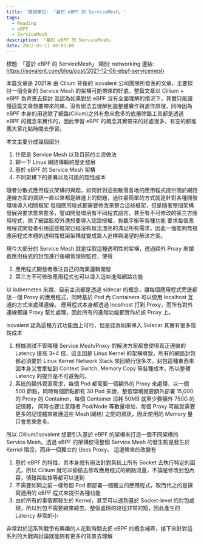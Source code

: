```yaml
---
title: '閱讀筆記: 「基於 eBPF 的 ServiceMesh」'
tags:
  - Reading
  - eBPF
  - ServiceMesh
description: 「基於 eBPF 的 ServiceMesh」
date: 2022-05-11 00:05:08
---
```


標題: 「基於 eBPF 的 ServiceMesh」
類別: networking
連結: https://isovalent.com/blog/post/2021-12-08-ebpf-servicemesh

本篇文章是 2021末 由 Cilium 背後的 isovalent 公司團隊所發表的文章，主要探討一個全新的 Service Mesh 的架構可能帶來的好處，整篇文章以 Cillium + eBPF 為背景去探討
我認為如果對於 eBPF 沒有全面理解的情況下，其實只能讀懂這篇文章想要帶來的果，沒有辦法去理解到底整體實作與運作原理，同時因為 eBPF 本身的用途除了網路(Cilium)之外有愈來愈多的底層除錯工具都是透過 eBPF 的概念來實作的，因此學習 eBPF 的概念其實帶來的好處很多，有空的都推薦大家花點時間去學習。

本文主要分成幾個部分
1. 什麼是 Service Mesh 以及目前的主流做法
2. 聊一下 Linux 網路傳輸的歷史發展
3. 基於 eBPF 的 Service Mesh 架構
4. 不同架構下的差異以及可能的隱性成本

隨者分散式應用程式架構的興起，如何針對這些散落各地的應用程式提供關於網路連線方面的資訊一直以來都是維運上的問題，過往最簡單的方式就是針對各種開發環境導入相關框架
每個應用程式都需要修改來整合這些框架，但是隨者整個架構發展與要求愈來愈多，譬如開發環境有不同程式語言，甚至有不可修改的第三方應用程式，除了網路監控外還想要導入認證授權，負載平衡等各種功能
要求每個應用程式開發者引用這些框架已經沒有辦法漂亮的滿足所有需求，因此一個能夠無視應用程式本體的透明性框架架構就變成眾人追捧與渴望的解決方案。

現今大部分的 Service Mesh 就是採取這種透明性的架構，透過額外 Proxy 來攔截應用程式的封包進行後續管理與監控，使得
1. 應用程式開發者專注自己的商業邏輯開發
2. 第三方不可修改應用程式也可以導入這些進階網路功能

以 kubernetes 來說，目前主流都是透過 sidecar 的概念，讓每個應用程式旁邊都放一個 Proxy 的應用程式，同時基於 Pod 內 Containers 可以使用 localhost 互通的方式來處理連線。
應用程式本身都透過 localhost 打到 Proxy，而所有對外連線都讓 Proxy 幫忙處理，因此所有的進階功能都實作於該 Proxy 上。

Isovalent 認為這種方式功能面上可行，但是認為如果導入 Sidecar 其實有很多隱性成本
1. 根據測試不管哪種 Service Mesh/Proxy 的解決方案都會使得真正連線的 Latency 提高 3~4 倍，這主因是 Linux Kernel 的架構導致，所有的網路封包
都必須要於 Linux Kernel Network Stack 來回繞行很多次，封包這種東西來回本身又會牽扯到 Context Switch, Memory Copy 等各種成本，所以整體 Latency 的提升是不可避免的。
2. 系統的額外資源需求，每個 Pod 都需要一個額外的 Proxy 來處理，以一個 500 節點，同時每個節點都有 30 Pod 來說，整個環境就要額外部署 15,000 的 Proxy 的 Container，每個 Container 消耗 50MB 就至少要額外 750G 的記憶體，
同時也要注意隨者 Pod/Node 等數量增加，每個 Proxy 可能就需要更多的記憶體來維護這些 Mesh(網格) 之間的資訊，因此使用的 Memory 量只會愈來愈多。

所以 Cillium/Isovalent 想要引入基於 eBPF 的架構來打造一個不同架構的 Service Mesh。透過 eBPF 的架構使得整個 Service Mesh 的發生點是發生於 Kernel 階段，而非一個獨立的 Uses Proxy。
這邊帶來的改變有
1. 基於 eBPF 的特性，其本身就有辦法針對系統上所有 Socket 去執行特定的函式，所以 Cillium 就可以偷偷去修改應用程式的網路流量，不論是修改封包內容，偵錯與監控等都可以達到
2. 不需要如同之前一樣每個 Pod 都部署一個獨立的應用程式，取而代之的是撰寫通用的 eBPF 程式來提供各種功能
3. 由於所有的事情都發生於 Kernel，甚至可以達到基於 Socket-level 的封包處理，所以封包不需要繞來繞去，整個處理的路徑非常的短，因此產生的 Latency 非常的小

非常對於這系列戰爭有興趣的人花點時間去把 eBPF 的概念補齊，接下來針對這系列的大戰與討論就能夠有更多的背景去理解

